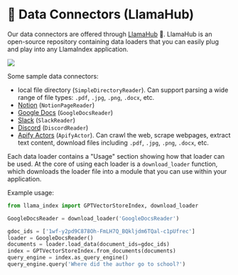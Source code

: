 # 🔌 Data Connectors (LlamaHub)

Our data connectors are offered through [LlamaHub](https://llamahub.ai/) 🦙. 
LlamaHub is an open-source repository containing data loaders that you can easily plug and play into any LlamaIndex application.

![](/_static/data_connectors/llamahub.png)


Some sample data connectors:
- local file directory (`SimpleDirectoryReader`). Can support parsing a wide range of file types: `.pdf`, `.jpg`, `.png`, `.docx`, etc.
- [Notion](https://developers.notion.com/) (`NotionPageReader`)
- [Google Docs](https://developers.google.com/docs/api) (`GoogleDocsReader`)
- [Slack](https://api.slack.com/) (`SlackReader`)
- [Discord](https://discord.com/developers/docs/intro) (`DiscordReader`)
- [Apify Actors](https://llamahub.ai/l/apify-actor) (`ApifyActor`). Can crawl the web, scrape webpages, extract text content, download files including `.pdf`, `.jpg`, `.png`, `.docx`, etc.

Each data loader contains a "Usage" section showing how that loader can be used. At the core of using each loader is a `download_loader` function, which
downloads the loader file into a module that you can use within your application.

Example usage:

```python
from llama_index import GPTVectorStoreIndex, download_loader

GoogleDocsReader = download_loader('GoogleDocsReader')

gdoc_ids = ['1wf-y2pd9C878Oh-FmLH7Q_BQkljdm6TQal-c1pUfrec']
loader = GoogleDocsReader()
documents = loader.load_data(document_ids=gdoc_ids)
index = GPTVectorStoreIndex.from_documents(documents)
query_engine = index.as_query_engine()
query_engine.query('Where did the author go to school?')
```

